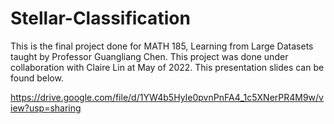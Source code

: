 # Stellar-Classification

This is the final project done for MATH 185, Learning from Large Datasets taught by Professor Guangliang Chen. This project was done under collaboration with Claire Lin at May of 2022. This presentation slides can be found below. 

https://drive.google.com/file/d/1YW4b5HyIe0pvnPnFA4_1c5XNerPR4M9w/view?usp=sharing
